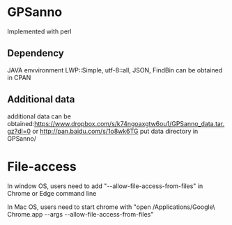 # GPSanno
  Implemented with perl
## Dependency
  JAVA envvironment
  LWP::Simple, utf-8::all, JSON, FindBin can be obtained in CPAN
## Additional data
  additional data can be obtained:https://www.dropbox.com/s/k74ngoaxgtw6ou1/GPSanno_data.tar.gz?dl=0 or http://pan.baidu.com/s/1o8wk6TG
  put data directory in GPSanno/
# File-access
  In window OS, users need to add  "--allow-file-access-from-files" in Chrome or Edge command line
  
  In Mac OS, users need to start chrome with "open /Applications/Google\ Chrome.app --args --allow-file-access-from-files"
